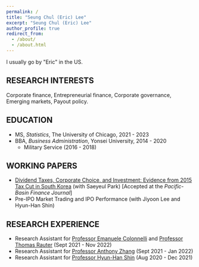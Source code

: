 ```yaml
---
permalink: /
title: "Seung Chul (Eric) Lee"
excerpt: "Seung Chul (Eric) Lee"
author_profile: true
redirect_from: 
  - /about/
  - /about.html
---
```


I usually go by "Eric" in the US.

__RESEARCH INTERESTS__
---

Corporate finance, Entrepreneurial finance, Corporate governance, Emerging markets, Payout policy.

__EDUCATION__
---

- MS, _Statistics_, The University of Chicago, 2021 - 2023
- BBA, _Business Administration_, Yonsei University, 2014 - 2020
  - Military Service (2016 - 2018)

__WORKING PAPERS__
---

- <a href="https://www.sciencedirect.com/science/article/pii/S0927538X23000495" target="_blank">Dividend Taxes, Corporate Choice, and Investment: Evidence from 2015 Tax Cut in South Korea</a> (with Saeyeul Park) \[Accepted at the _Pacific-Basin Finance Journal_\]
- Pre-IPO Market Trading and IPO Performance (with Jiyoon Lee and Hyun-Han Shin)

__RESEARCH EXPERIENCE__
---

- Research Assistant for <a href="https://emanuelecolonnelli.com/" target="_blank">Professor Emanuele Colonnelli</a> and <a href="https://thomas-rauter.com/" target="_blank">Professor Thomas Rauter</a> (Sept 2021 - Nov 2022)
- Research Assistant for <a href="https://anthonyleezhang.github.io/" target="_blank">Professor Anthony Zhang</a> (Sept 2021 - Jan 2022)
- Research Assistant for <a href="https://ysb.yonsei.ac.kr/faculty.asp?mid=n02&sOpt=&uid=32" target="_blank">Professor Hyun-Han Shin</a> (Aug 2020 - Dec 2021)
